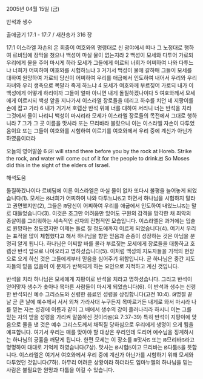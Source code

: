 2005년 04월 15일 (금)

반석과 생수



출애굽기 17:1 - 17:7 / 새찬송가 316 장


17:1 이스라엘 자손의 온 회중이 여호와의 명령대로 신 광야에서 떠나 그 노정대로 행하여 르비딤에 장막을 쳤으나 백성이 마실 물이 없는지라 2 백성이 모세와 다투어 가로되 우리에게 물을 주어 마시게 하라 모세가 그들에게 이르되 너희가 어찌하여 나와 다투느냐 너희가 어찌하여 여호와를 시험하느냐 3 거기서 백성이 물에 갈하매 그들이 모세를 대하여 원망하여 가로되 당신이 어찌하여 우리를 애굽에서 인도하여 내어서 우리와 우리 자녀와 우리 생축으로 목말라 죽게 하느냐 4 모세가 여호와께 부르짖어 가로되 내가 이 백성에게 어떻게 하리이까 그들이 얼마 아니면 내게 돌질하겠나이다 5 여호와께서 모세에게 이르시되 백성 앞을 지나가서 이스라엘 장로들을 데리고 하수를 치던 네 지팡이를 손에 잡고 가라 6 내가 거기서 호렙산 반석 위에 너를 대하여 서리니 너는 반석을 치라 그것에서 물이 나리니 백성이 마시리라 모세가 이스라엘 장로들의 목전에서 그대로 행하니라 7 그가 그 곳 이름을 맛사라 또는 므리바라 불렀으니 이는 이스라엘 자손이 다투었음이요 또는 그들이 여호와를 시험하여 이르기를 여호와께서 우리 중에 계신가 아닌가 하였음이더라 

오늘의 영어말씀 
6 ꡒI will stand there before you by the rock at Horeb. Strike the rock, and water will come out of it for the people to drink.ꡓ So Moses did this in the sight of the elders of Israel.

해석도움





돌질하겠나이다 
르비딤에 이른 이스라엘은 마실 물이 없자 또다시 불평을 늘어놓게 되었습니다(1). 모세는 ꡐ너희가 어찌하여 나와 다투느냐ꡑ고 하면서 하나님을 시험하지 말라고 권면했지만(2), 그들은 ꡐ당신이 어찌하여 우리를 애굽에서 인도하여 내었느냐ꡑ는 말로 대들었습니다(3). 이것은 조그만 어려움만 있어도 구원의 감격을 망각한 채 죄악의 종살이를 그리워하는 세속적인 신자의 전형적인 모습입니다. 이스라엘은 과거에는 입술로 원망하는 정도였지만 이제는 돌로 칠 정도에까지 이르게 되었습니다(4). 여기서 우리는 표적을 많이 체험했다고 해서 하나님을 향한 믿음과 순종이 성장하는 것은 아님을 분명히 알게 됩니다. 하나님은 어찌할 바를 몰라 부르짖는 모세에게 장로들을 대동하고 호렙산 반석 앞으로 나아오라고 명하셨습니다(5). 이처럼 백성의 지도자들을 기적의 현장으로 오게 하신 것은 그들에게부터 믿음을 심어주기 위함입니다. 곧 하나님은 중간 지도자들의 믿음 없음이 이 문제가 반복되게 하는 요인으로 지적하고 계신 것입니다. 

반석을 치라 
하나님은 모세에게 지팡이로 반석을 치라고 명하셨습니다. 그리고 반석이 얻어맞자 생수가 솟아나 목마른 사람들이 마시게 되었습니다(6). 이 반석과 생수는 신령한 반석되신 예수 그리스도와 신령한 음료인 성령을 상징합니다(고전 10:4). ꡒ명절 끝날 곧 큰 날에 예수께서 서서 외쳐 가라사대 누구든지 목마르거든 내게로 와서 마시라 나를 믿는 자는 성경에 이름과 같이 그 배에서 생수의 강이 흘러나리라 하시니 이는 그를 믿는 자의 받을 성령을 가리켜 말씀하신 것이라ꡓ(요 7:37-39) 특히 반석이 지팡이에 맞음으로 물을 낸 것은 예수 그리스도께서 채찍질 당하심으로 우리에게 생명이 오게 됨을 예표합니다. 여기서 우리는 매를 맞아야 할 대상은 우리인데 도리어 예수님을 징계하시는 하나님의 긍휼을 깨닫게 됩니다. 한편 모세는 이 장소를 ꡐ맛사ꡑ 또는 ꡐ므리바ꡑ라고 명명하여 대대로 기억케 하였습니다(7상). 맛사는 ꡐ시험ꡑ이고 므리바는 ꡐ다툼ꡑ을 뜻합니다. 이스라엘은 여기서 여호와께서 우리 중에 계신가 아닌가를 시험하기 위해 모세와 다투었던 것입니다(7하). 아무리 어려운 상황이라 하더라도 임마누엘의 하나님을 믿는 사람은 불필요한 원망과 다툼을 이길 수 있습니다.